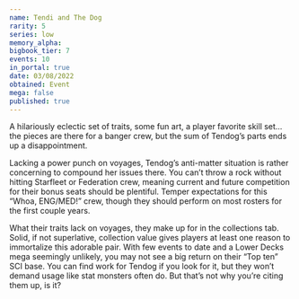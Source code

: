 ```yaml
---
name: Tendi and The Dog
rarity: 5
series: low
memory_alpha:
bigbook_tier: 7
events: 10
in_portal: true
date: 03/08/2022
obtained: Event
mega: false
published: true
---
```


A hilariously eclectic set of traits, some fun art, a player favorite skill set…the pieces are there for a banger crew, but the sum of Tendog’s parts ends up a disappointment.

Lacking a power punch on voyages, Tendog’s anti-matter situation is rather concerning to compound her issues there. You can’t throw a rock without hitting Starfleet or Federation crew, meaning current and future competition for their bonus seats should be plentiful. Temper expectations for this “Whoa, ENG/MED!” crew, though they should perform on most rosters for the first couple years. 

What their traits lack on voyages, they make up for in the collections tab. Solid, if not superlative, collection value gives players at least one reason to immortalize this adorable pair. With few events to date and a Lower Decks mega seemingly unlikely, you may not see a big return on their “Top ten” SCI base. You can find work for Tendog if you look for it, but they won’t demand usage like stat monsters often do. But that’s not why you’re citing them up, is it?
